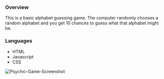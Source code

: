 ### Overview

This is a basic alphabet guessing game. The computer randomly chooses a random alphabet and you get 10 chances to guess what that alphabet might be.

### Languages

* HTML
* Javascript
* CSS

![Psychic-Game-Screenshot](Psychic-Game/assets/images/Capture.PNG)
